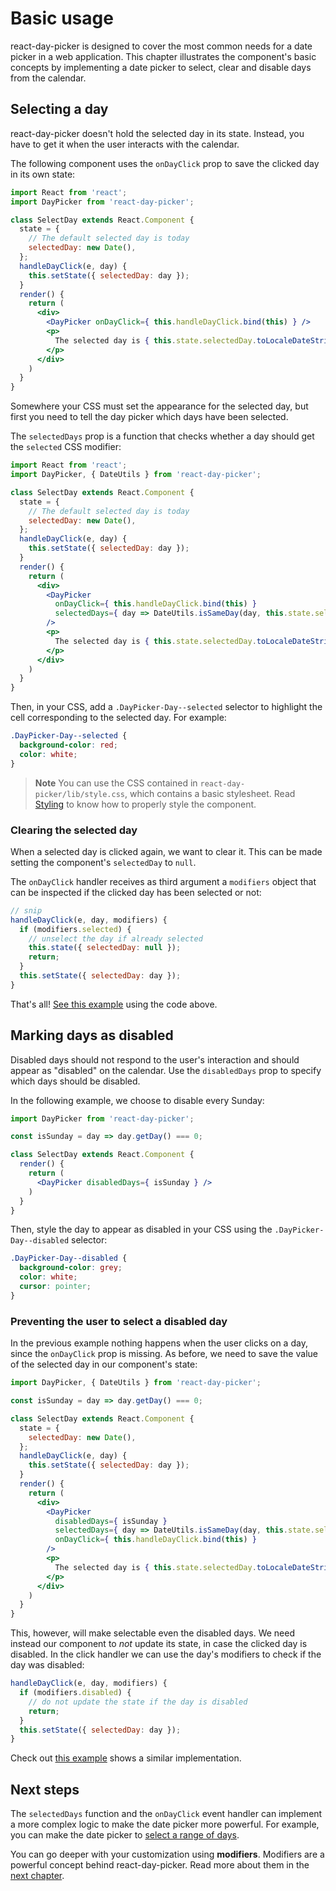 # Basic usage

react-day-picker is designed to cover the most common needs for a date picker in a web application. This chapter illustrates the component's basic concepts by implementing a date picker to select, clear and disable days from the calendar.

## Selecting a day

react-day-picker doesn't hold the selected day in its state. Instead, you have to get it when the user interacts with the calendar.

The following component uses the `onDayClick` prop to save the clicked day in its own state:

```jsx
import React from 'react';
import DayPicker from 'react-day-picker';

class SelectDay extends React.Component {
  state = {
    // The default selected day is today
    selectedDay: new Date(),
  };
  handleDayClick(e, day) {
    this.setState({ selectedDay: day });
  }
  render() {
    return (
      <div>
        <DayPicker onDayClick={ this.handleDayClick.bind(this) } />
        <p>
          The selected day is { this.state.selectedDay.toLocaleDateString() }
        </p>
      </div>
    )
  }
}
```

Somewhere your CSS must set the appearance for the selected day, but first you need to tell the day picker which days have been selected.

The `selectedDays` prop is a function that checks whether a day should get the `selected` CSS modifier:

```jsx
import React from 'react';
import DayPicker, { DateUtils } from 'react-day-picker';

class SelectDay extends React.Component {
  state = {
    // The default selected day is today
    selectedDay: new Date(),
  };
  handleDayClick(e, day) {
    this.setState({ selectedDay: day });
  }
  render() {
    return (
      <div>
        <DayPicker
          onDayClick={ this.handleDayClick.bind(this) }
          selectedDays={ day => DateUtils.isSameDay(day, this.state.selectedDay) }
        />
        <p>
          The selected day is { this.state.selectedDay.toLocaleDateString() }
        </p>
      </div>
    )
  }
}
```

Then, in your CSS, add a `.DayPicker-Day--selected` selector to highlight the cell corresponding to the selected day. For example:

```css
.DayPicker-Day--selected {
  background-color: red;
  color: white;
}
```

> **Note** You can use the CSS contained in `react-day-picker/lib/style.css`, which contains a basic stylesheet. Read [Styling](Styling.md) to know how to properly style the component.

### Clearing the selected day

When a selected day is clicked again, we want to clear it. This can be made setting the component's `selectedDay` to `null`.

The `onDayClick` handler receives as third argument a `modifiers` object that can be inspected if the clicked day has been selected or not:

```jsx
// snip
handleDayClick(e, day, modifiers) {
  if (modifiers.selected) {
    // unselect the day if already selected
    this.state({ selectedDay: null });
    return;
  }
  this.setState({ selectedDay: day });
}
```

That's all! [See this example](http://react-day-picker.js.org/examples?selectable) using the code above.

## Marking days as disabled

Disabled days should not respond to the user's interaction and should appear as "disabled" on the calendar. Use the `disabledDays` prop to specify which days should be disabled.

In the following example, we choose to disable every Sunday:

```jsx
import DayPicker from 'react-day-picker';

const isSunday = day => day.getDay() === 0;

class SelectDay extends React.Component {
  render() {
    return (
      <DayPicker disabledDays={ isSunday } />
    )
  }
}
```

Then, style the day to appear as disabled in your CSS using the `.DayPicker-Day--disabled` selector:

```css
.DayPicker-Day--disabled {
  background-color: grey;
  color: white;
  cursor: pointer;
}
```

### Preventing the user to select a disabled day

In the previous example nothing happens when the user clicks on a day, since the `onDayClick` prop is missing. As before, we need to save the value of the selected day in our component's state:

```jsx
import DayPicker, { DateUtils } from 'react-day-picker';

const isSunday = day => day.getDay() === 0;

class SelectDay extends React.Component {
  state = {
    selectedDay: new Date(),
  };
  handleDayClick(e, day) {
    this.setState({ selectedDay: day });
  }
  render() {
    return (
      <div>
        <DayPicker
          disabledDays={ isSunday }
          selectedDays={ day => DateUtils.isSameDay(day, this.state.selectedDay) }
          onDayClick={ this.handleDayClick.bind(this) }
        />
        <p>
          The selected day is { this.state.selectedDay.toLocaleDateString() }
        </p>
      </div>
    )
  }
}
```

This, however, will make selectable even the disabled days. We need instead our component to _not_ update its state, in case the clicked day is disabled. In the click handler we can use the day's modifiers to check if the day was disabled:

```jsx
handleDayClick(e, day, modifiers) {
  if (modifiers.disabled) {
    // do not update the state if the day is disabled
    return;
  }
  this.setState({ selectedDay: day });
}
```

Check out [this example](http://react-day-picker.js.org/examples?disabled) shows a similar implementation.

## Next steps

The `selectedDays` function and the `onDayClick` event handler can implement a more complex logic to make the date picker more powerful. For example, you can make the date picker to [select a range of days](http://react-day-picker.js.org/examples?range).

You can go deeper with your customization using **modifiers**. Modifiers are a powerful concept behind react-day-picker. Read more about them in the [next chapter](Modifiers.md).
